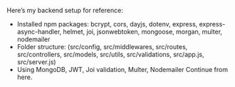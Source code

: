<!-- $ mkdir -p  config models controllers routes middleware services utils tests/unit tests/integration && touch .env .gitignore app.js config/db.js config/config.js models/user.js models/product.js controllers/userController.js controllers/productController.js routes/userRoutes.js routes/productRoutes.js middleware/authMiddleware.js middleware/errorHandler.js services/userService.js utils/validation.js -->

Here’s my backend setup for reference:
- Installed npm packages: bcrypt, cors, dayjs, dotenv, express, express-async-handler, helmet, joi, jsonwebtoken, mongoose, morgan, multer, nodemailer
- Folder structure:
(src/config, src/middlewares, src/routes, src/controllers, src/models, src/utils, src/validations, src/app.js, src/server.js)
- Using MongoDB, JWT, Joi validation, Multer, Nodemailer
Continue from here.
